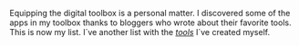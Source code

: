 

Equipping the digital toolbox is a personal matter. I discovered some of the apps in my toolbox thanks to bloggers who wrote about their favorite tools. This is now my list. I´ve another list with the [*tools*](/blog/tool/) I´ve created myself.


